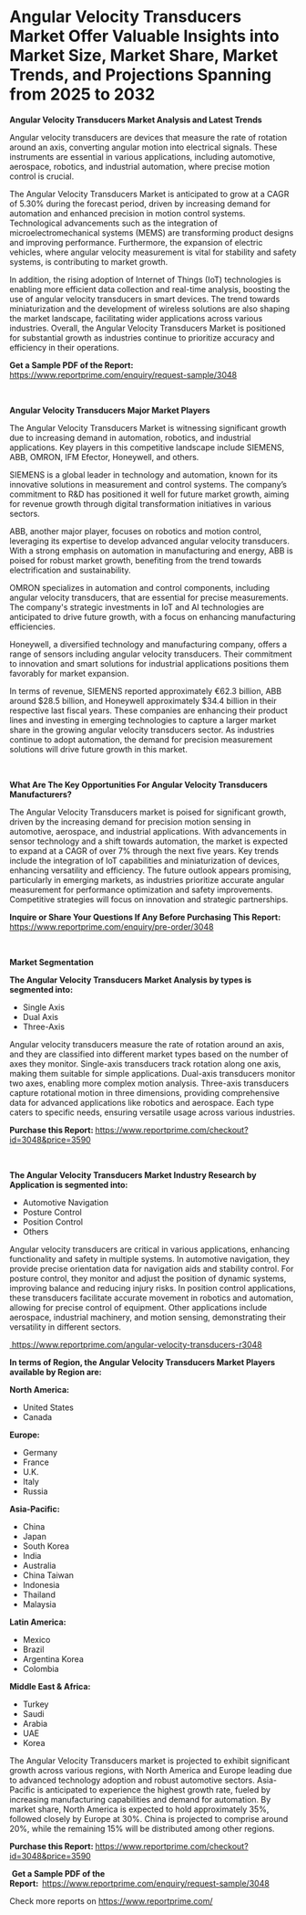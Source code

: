 <p><h1>Angular Velocity Transducers Market Offer Valuable Insights into Market Size, Market Share, Market Trends, and Projections Spanning from 2025 to 2032</h1></p><p><strong>Angular Velocity Transducers Market Analysis and Latest Trends</strong></p>
<p><p>Angular velocity transducers are devices that measure the rate of rotation around an axis, converting angular motion into electrical signals. These instruments are essential in various applications, including automotive, aerospace, robotics, and industrial automation, where precise motion control is crucial. </p><p>The Angular Velocity Transducers Market is anticipated to grow at a CAGR of 5.30% during the forecast period, driven by increasing demand for automation and enhanced precision in motion control systems. Technological advancements such as the integration of microelectromechanical systems (MEMS) are transforming product designs and improving performance. Furthermore, the expansion of electric vehicles, where angular velocity measurement is vital for stability and safety systems, is contributing to market growth.</p><p>In addition, the rising adoption of Internet of Things (IoT) technologies is enabling more efficient data collection and real-time analysis, boosting the use of angular velocity transducers in smart devices. The trend towards miniaturization and the development of wireless solutions are also shaping the market landscape, facilitating wider applications across various industries. Overall, the Angular Velocity Transducers Market is positioned for substantial growth as industries continue to prioritize accuracy and efficiency in their operations.</p></p>
<p><strong>Get a Sample PDF of the Report:&nbsp;</strong> <a href="https://www.reportprime.com/enquiry/request-sample/3048?utm_campaign=1166&utm_medium=2&utm_source=Github&utm_content=ia&utm_term=18032025&utm_id=angular-velocity-transducers">https://www.reportprime.com/enquiry/request-sample/3048</a></p>
<p>&nbsp;</p>
<p><strong>Angular Velocity Transducers Major Market Players</strong></p>
<p><p>The Angular Velocity Transducers Market is witnessing significant growth due to increasing demand in automation, robotics, and industrial applications. Key players in this competitive landscape include SIEMENS, ABB, OMRON, IFM Efector, Honeywell, and others.</p><p>SIEMENS is a global leader in technology and automation, known for its innovative solutions in measurement and control systems. The company’s commitment to R&D has positioned it well for future market growth, aiming for revenue growth through digital transformation initiatives in various sectors.</p><p>ABB, another major player, focuses on robotics and motion control, leveraging its expertise to develop advanced angular velocity transducers. With a strong emphasis on automation in manufacturing and energy, ABB is poised for robust market growth, benefiting from the trend towards electrification and sustainability.</p><p>OMRON specializes in automation and control components, including angular velocity transducers, that are essential for precise measurements. The company's strategic investments in IoT and AI technologies are anticipated to drive future growth, with a focus on enhancing manufacturing efficiencies.</p><p>Honeywell, a diversified technology and manufacturing company, offers a range of sensors including angular velocity transducers. Their commitment to innovation and smart solutions for industrial applications positions them favorably for market expansion.</p><p>In terms of revenue, SIEMENS reported approximately €62.3 billion, ABB around $28.5 billion, and Honeywell approximately $34.4 billion in their respective last fiscal years. These companies are enhancing their product lines and investing in emerging technologies to capture a larger market share in the growing angular velocity transducers sector. As industries continue to adopt automation, the demand for precision measurement solutions will drive future growth in this market.</p></p>
<p>&nbsp;</p>
<p><strong>What Are The Key Opportunities For Angular Velocity Transducers Manufacturers?</strong></p>
<p><p>The Angular Velocity Transducers market is poised for significant growth, driven by the increasing demand for precision motion sensing in automotive, aerospace, and industrial applications. With advancements in sensor technology and a shift towards automation, the market is expected to expand at a CAGR of over 7% through the next five years. Key trends include the integration of IoT capabilities and miniaturization of devices, enhancing versatility and efficiency. The future outlook appears promising, particularly in emerging markets, as industries prioritize accurate angular measurement for performance optimization and safety improvements. Competitive strategies will focus on innovation and strategic partnerships.</p></p>
<p><strong>Inquire or Share Your Questions If Any Before Purchasing This Report:</strong> <a href="https://www.reportprime.com/enquiry/pre-order/3048?utm_campaign=1166&utm_medium=2&utm_source=Github&utm_content=ia&utm_term=18032025&utm_id=angular-velocity-transducers">https://www.reportprime.com/enquiry/pre-order/3048</a></p>
<p>&nbsp;</p>
<p><strong>Market Segmentation</strong></p>
<p><strong>The Angular Velocity Transducers Market Analysis by types is segmented into:</strong></p>
<p><ul><li>Single Axis</li><li>Dual Axis</li><li>Three-Axis</li></ul></p>
<p><p>Angular velocity transducers measure the rate of rotation around an axis, and they are classified into different market types based on the number of axes they monitor. Single-axis transducers track rotation along one axis, making them suitable for simple applications. Dual-axis transducers monitor two axes, enabling more complex motion analysis. Three-axis transducers capture rotational motion in three dimensions, providing comprehensive data for advanced applications like robotics and aerospace. Each type caters to specific needs, ensuring versatile usage across various industries.</p></p>
<p><strong>Purchase this Report:&nbsp;</strong><a href="https://www.reportprime.com/checkout?id=3048&price=3590&utm_campaign=1166&utm_medium=2&utm_source=Github&utm_content=ia&utm_term=18032025&utm_id=angular-velocity-transducers">https://www.reportprime.com/checkout?id=3048&price=3590</a></p>
<p>&nbsp;</p>
<p><strong>The Angular Velocity Transducers Market Industry Research by Application is segmented into:</strong></p>
<p><ul><li>Automotive Navigation</li><li>Posture Control</li><li>Position Control</li><li>Others</li></ul></p>
<p><p>Angular velocity transducers are critical in various applications, enhancing functionality and safety in multiple systems. In automotive navigation, they provide precise orientation data for navigation aids and stability control. For posture control, they monitor and adjust the position of dynamic systems, improving balance and reducing injury risks. In position control applications, these transducers facilitate accurate movement in robotics and automation, allowing for precise control of equipment. Other applications include aerospace, industrial machinery, and motion sensing, demonstrating their versatility in different sectors.</p></p>
<p><a href="https://www.reportprime.com/angular-velocity-transducers-r3048?utm_campaign=1166&utm_medium=2&utm_source=Github&utm_content=ia&utm_term=18032025&utm_id=angular-velocity-transducers">&nbsp;https://www.reportprime.com/angular-velocity-transducers-r3048</a></p>
<p><strong>In terms of Region, the Angular Velocity Transducers Market Players available by Region are:</strong></p>
<p>
    <p> <strong> North America: </strong>
        <ul>
            <li>United States</li>
            <li>Canada</li>
        </ul>
        </p> 
    <p> <strong> Europe: </strong>
        <ul>
            <li>Germany</li>
            <li>France</li>
            <li>U.K.</li>
            <li>Italy</li>
            <li>Russia</li>
        </ul>
        </p> 
    <p> <strong> Asia-Pacific: </strong>
        <ul>
            <li>China</li>
            <li>Japan</li>
            <li>South Korea</li>
            <li>India</li>
            <li>Australia</li>
            <li>China Taiwan</li>
            <li>Indonesia</li>
            <li>Thailand</li>
            <li>Malaysia</li>
        </ul>
        </p> 
    <p> <strong> Latin America: </strong>
        <ul>
            <li>Mexico</li>
            <li>Brazil</li>
            <li>Argentina Korea</li>
            <li>Colombia</li>
        </ul>
        </p> 
    <p> <strong> Middle East & Africa: </strong>
        <ul>
            <li>Turkey</li>
            <li>Saudi</li>
            <li>Arabia</li>
            <li>UAE</li>
            <li>Korea</li>
        </ul>
    </p>
    </p>
<p><p>The Angular Velocity Transducers market is projected to exhibit significant growth across various regions, with North America and Europe leading due to advanced technology adoption and robust automotive sectors. Asia-Pacific is anticipated to experience the highest growth rate, fueled by increasing manufacturing capabilities and demand for automation. By market share, North America is expected to hold approximately 35%, followed closely by Europe at 30%. China is projected to comprise around 20%, while the remaining 15% will be distributed among other regions.</p></p>
<p><strong>Purchase this Report: </strong><a href="https://www.reportprime.com/checkout?id=3048&price=3590&utm_campaign=1166&utm_medium=2&utm_source=Github&utm_content=ia&utm_term=18032025&utm_id=angular-velocity-transducers">https://www.reportprime.com/checkout?id=3048&price=3590</a></p>
<p>&nbsp;<strong>Get a Sample PDF of the Report:&nbsp;&nbsp;</strong><a href="https://www.reportprime.com/enquiry/request-sample/3048?utm_campaign=1166&utm_medium=2&utm_source=Github&utm_content=ia&utm_term=18032025&utm_id=angular-velocity-transducers">https://www.reportprime.com/enquiry/request-sample/3048</a></p>
<p><strong></strong></p>
<p>Check more reports on <a href="https://www.reportprime.com/?utm_campaign=1166&utm_medium=2&utm_source=Github&utm_content=ia&utm_term=18032025&utm_id=angular-velocity-transducers">https://www.reportprime.com/</a></p>